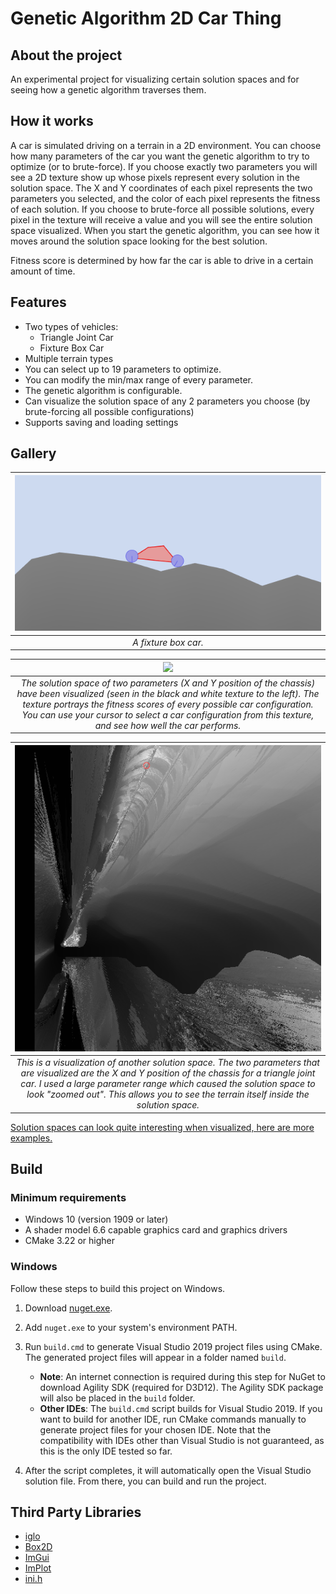 # Genetic Algorithm 2D Car Thing

## About the project

An experimental project for visualizing certain solution spaces and for seeing how a genetic algorithm traverses them.

## How it works

A car is simulated driving on a terrain in a 2D environment. You can choose how many parameters of the car you want the genetic algorithm to try to optimize (or to brute-force). If you choose exactly two parameters you will see a 2D texture show up whose pixels represent every solution in the solution space. The X and Y coordinates of each pixel represents the two parameters you selected, and the color of each pixel represents the fitness of each solution. If you choose to brute-force all possible solutions, every pixel in the texture will receive a value and you will see the entire solution space visualized. When you start the genetic algorithm, you can see how it moves around the solution space looking for the best solution.

Fitness score is determined by how far the car is able to drive in a certain amount of time.

## Features

- Two types of vehicles:
  - Triangle Joint Car
  - Fixture Box Car
- Multiple terrain types
- You can select up to 19 parameters to optimize.
- You can modify the min/max range of every parameter.
- The genetic algorithm is configurable.
- Can visualize the solution space of any 2 parameters you choose (by brute-forcing all possible configurations)
- Supports saving and loading settings

## Gallery

| ![](images/fixture-box-car.png) | 
|:--:| 
| *A fixture box car.* |

| ![](images/picking-a-solution.gif) | 
|:--:| 
| *The solution space of two parameters (X and Y position of the chassis) have been visualized (seen in the black and white texture to the left). The texture portrays the fitness scores of every possible car configuration. You can use your cursor to select a car configuration from this texture, and see how well the car performs.* |

| ![](images/interesting-solution-spaces/zoom-far-away.png) | 
|:--:| 
| *This is a visualization of another solution space. The two parameters that are visualized are the X and Y position of the chassis for a triangle joint car. I used a large parameter range which caused the solution space to look "zoomed out". This allows you to see the terrain itself inside the solution space.* |

[Solution spaces can look quite interesting when visualized, here are more examples.](images/interesting-solution-spaces)

## Build

### Minimum requirements

- Windows 10 (version 1909 or later)
- A shader model 6.6 capable graphics card and graphics drivers
- CMake 3.22 or higher

### Windows

Follow these steps to build this project on Windows.

1. Download [nuget.exe](https://learn.microsoft.com/en-us/nuget/install-nuget-client-tools?tabs=windows#nugetexe-cli).

2. Add `nuget.exe` to your system's environment PATH.

3. Run `build.cmd` to generate Visual Studio 2019 project files using CMake. The generated project files will appear in a folder named `build`.
   - **Note**: An internet connection is required during this step for NuGet to download Agility SDK (required for D3D12). The Agility SDK package will also be placed in the `build` folder.
   - **Other IDEs**: The `build.cmd` script builds for Visual Studio 2019. If you want to build for another IDE, run CMake commands manually to generate project files for your chosen IDE. Note that the compatibility with IDEs other than Visual Studio is not guaranteed, as this is the only IDE tested so far.

4. After the script completes, it will automatically open the Visual Studio solution file. From there, you can build and run the project.

## Third Party Libraries

- [iglo](https://github.com/c-chiniquy/iglo)
- [Box2D](https://github.com/erincatto/box2d)
- [ImGui](https://github.com/ocornut/imgui)
- [ImPlot](https://github.com/epezent/implot)
- [ini.h](https://github.com/mattiasgustavsson/libs/blob/main/ini.h)

